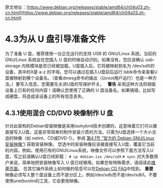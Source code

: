 原文地址：[https://www.debian.org/releases/stable/amd64/ch04s03.zh-cn.html](https://www.debian.org/releases/stable/amd64/ch04s03.zh-cn.html)
# 4.3为从 U 盘引导准备文件
为了准备 U 盘，推荐使用一台正在运行的支持 USB 的 GNU/Linux 系统。当前的 GNU/Linux 系统会在您插入 U 盘的时候自动识别。如果没有，您应该确认 usb-storage 内核模块是否已经被加载。U盘插入后，它将被映射到名为 /dev/sdX的设备，其中的X是 a-z 的字母。您可以通过在插入U盘前后运行 lsblk命令来查看U盘被映射到哪个设备名。（查看dmesg命令的输出（以root用户运行）也是一种方法。）要写入信息，您需要先关闭U盘的写保护开关。
  **警告**
采用这种方法将销毁设备上已有的任何内容！请确认您使用了正确的 U 盘设备名。如果搞错，比如写成硬盘，将造成该设备上的所有信息丢失。
## 4.3.1使用混合 CD/DVD 映像制作 U 盘
针对此架构的Debian安装映像是采用isohybrid技术创建的，这意味着它们可以被直接写入U盘，这是非常简单的制作安装介质的方法。只需为U盘选择一个大小合适的映像（如 netint、CD或DVD-1）。参阅 [第4.1节 “官方的 Debian GNU/Linux 安装映像”](https://www.debian.org/releases/stable/amd64/ch04s01.zh-cn.html)) 获取安装映像。
您选中的安装映像应该被直接写入U盘，覆盖它当前的内容。例如，使用已有的GNU/Linux系统，映像文件可以参照下面方法写入U盘，写之前请确认U盘已经卸载：
`# cp debian.iso /dev/sdX`
`# sync`
对大多数用户来说，简单地把安装映像写入 U 盘已经够用。如果您有特殊需求，请阅读此[维基页面](https://wiki.debian.org/DebianInstaller/CreateUSBMedia)。
在其它操作系统上如何做的信息可以在[Debian CD FAQ](https://www.debian.org/CD/faq/index.en.html#write-usb)中找到。
**重要**
映像必须写入整个盘设备上而不是分区上，例如/dev/sdb而不是/dev/sdb1。不要使用unetbootin的工具，它会更改映像。